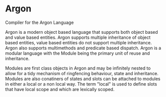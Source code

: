 # Argon
Compiler for the Argon Language

Argon is a modern object based language that supports both object based and value based entities. Argon supports multiple inheritance of object based entities, value based entities do not support multiple inheritance. Argon also supports multimethods and predicate based dispatch. Argon is a modular language with the Module being the primary unit of reuse and inheritance.

Modules are first class objects in Argon and may be infinitely nested to allow for a tidy mechanism of ringfencing behaviour, state and inheritance. Modules are also conatiners of states and slots can be attached to modules in either a local or a non local way. The term "local" is used to define slots that have local scope and which are lexically scoped.
